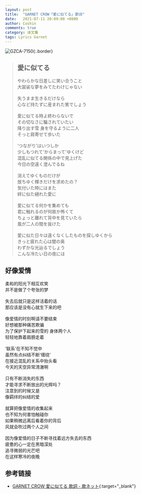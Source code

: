 ```yaml
---
layout: post
title:  "GARNET CROW「愛に似てる」歌词"
date:   2021-07-11 20:09:08 +0800
author: Coshin
comments: true
category: 译文集
tags: Lyrics Garnet
---
```

![GZCA-7150](https://ganekuro.github.io/images/discography/single/GZCA-7150.jpg){:.border}

<blockquote class="original">
  <h2>愛に似てる</h2>
  <p>
    やわらかな日差しに笑い合うこと<br>
    大袈裟な夢をみてたわけじゃない<br>
    <br>
    失うまま生きるだけなら<br>
    心など持たずに産まれた筈でしょう<br>
    <br>
    愛に似てる時よ終わらないで<br>
    その切なさに騙されていたい<br>
    降り出す雪 身を守るように二人<br>
    そっと肩寄せて歩いた<br>
    <br>
    ‘つながり'はいつしか<br>
    少しもつれて‘からまって'ゆくけど<br>
    混乱に似てる関係の中で見上げた<br>
    今日の空遠く澄んでるね<br>
    <br>
    消えてゆくものだけが<br>
    放ちゆく輝きだけを求めたの？<br>
    気付いた時にはまた<br>
    絆に似た縺れた愛に<br>
    <br>
    愛に似てる何かを集めても<br>
    君に触れるのが何故か怖くて<br>
    ちょっと離れて背中を見ていたら<br>
    風が二人の間を抜けた<br>
    <br>
    愛に似た日々は遠くなくしたものを探しゆくから<br>
    きっと疲れた心は闇の奥<br>
    わずかな光辿るでしょう<br>
    こんな冷たい日の夜には
  </p>
</blockquote>

<div class="translation">
  <h2>好像爱情</h2>
  <p>
    柔和的阳光下相互欢笑<br>
    并不是做了个夸张的梦<br>
    <br>
    失去后就只是这样活着的话<br>
    那应该是没有心就生下来的吧<br>
    <br>
    像爱情的时刻啊请不要结束<br>
    好想被那种痛苦欺骗<br>
    为了保护下起来的雪的 身体两个人<br>
    轻轻地靠着肩膀走着<br>
    <br>
    ‘联系'在不知不觉中<br>
    虽然有点纠结不断‘缠绕'<br>
    在接近混乱的关系中抬头看<br>
    今天的天空异常清澈啊<br>
    <br>
    只有不断消失的东西<br>
    才能寻求不断放出的光辉吗？<br>
    注意到的时候又是<br>
    像羁绊的纠结的爱<br>
    <br>
    就算把像爱情的收集起来<br>
    也不知为何害怕触碰你<br>
    如果稍微远离后看着你的背后<br>
    风就会吹过两个人之间<br>
    <br>
    因为像爱情的日子不断寻找着远方失去的东西<br>
    疲惫的心一定在黑暗深处<br>
    追寻微弱的光芒吧<br>
    在这样寒冷的夜晚
  </p>
</div>

## 参考链接

* [GARNET CROW 愛に似てる 歌詞 - 歌ネット](https://www.uta-net.com/song/83260/){:target="_blank"}
